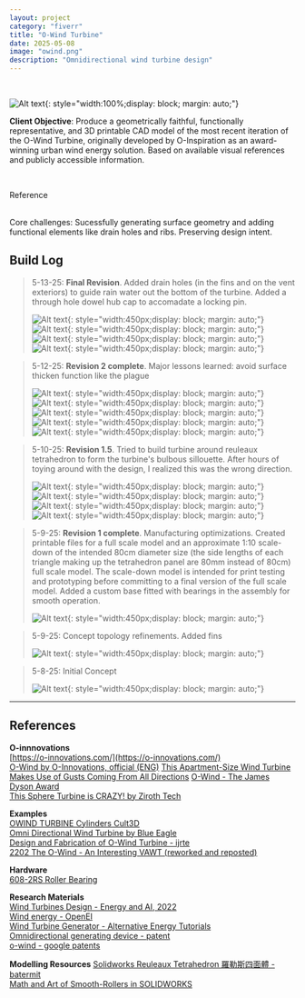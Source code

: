 ```yaml
---
layout: project
category: "fiverr"
title: "O-Wind Turbine"
date: 2025-05-08
image: "owind.png"
description: "Omnidirectional wind turbine design"
---
```


<br>

![Alt text](/assets/media/owind_media/owind-FINAL.png){: 
style="width:100%;display: block; margin: auto;"}

**Client Objective**: Produce a geometrically faithful, functionally representative, and 3D printable CAD model of the most recent iteration of the O-Wind Turbine, originally developed by O-Inspiration as an award-winning urban wind energy solution. Based on available visual references and publicly accessible information. 

<br>

Reference
<div id="owind"></div>
<script>
  const owind= [
    { src: "/assets/media/owind_media/owindA.png", caption: "Latest iteration o-wind turbine by o-inspiration", title: "O-wind turbine" },
    { src: "/assets/media/owind_media/owindB.png", caption: "Previous iteration of the design", title: "O-wind turbine" },
  ];
  new Slideshow(owind, 'owind');
</script>

<br>
Core challenges: Sucessfully generating surface geometry and adding functional elements like drain holes and ribs. Preserving design intent. 

## Build Log 
> 5-13-25: **Final Revision**. Added drain holes (in the fins and on the vent exteriors) to guide rain water out the bottom of the turbine. Added a through hole dowel hub cap to accomadate a locking pin.
>
> ![Alt text](/assets/media/owind_media/build-log/owind2_5-13-25.png){: 
style="width:450px;display: block; margin: auto;"}
> ![Alt text](/assets/media/owind_media/build-log/owind_5-13-25.png){: 
style="width:450px;display: block; margin: auto;"}
> ![Alt text](/assets/media/owind_media/build-log/panel_v3.png){: 
style="width:450px;display: block; margin: auto;"}
> ![Alt text](/assets/media/owind_media/build-log/panelR_v3.png){: 
style="width:450px;display: block; margin: auto;"}

> 5-12-25: **Revision 2 complete**. Major lessons learned: avoid surface thicken function like the plague
>
> ![Alt text](/assets/media/owind_media/build-log/owindv2-2_5-12-25.png){: 
style="width:450px;display: block; margin: auto;"}
> ![Alt text](/assets/media/owind_media/build-log/owindv2-1_5-12-25.png){: 
style="width:450px;display: block; margin: auto;"}
> ![Alt text](/assets/media/owind_media/build-log/concept3_5-11-25.png){: 
style="width:450px;display: block; margin: auto;"}
> ![Alt text](/assets/media/owind_media/build-log/panel.png){: 
style="width:450px;display: block; margin: auto;"}
> ![Alt text](/assets/media/owind_media/build-log/panel_R.png){: 
style="width:450px;display: block; margin: auto;"}


> 5-10-25: **Revision 1.5**. Tried to build turbine around reuleaux tetrahedron to form the turbine's bulbous sillouette. After hours of toying around with the design, I realized this was the wrong direction. 
>
> ![Alt text](/assets/media/owind_media/build-log/reauleaux-fail_5-11-25.png){: 
style="width:450px;display: block; margin: auto;"}
> ![Alt text](/assets/media/owind_media/build-log/reuleaux3_5-11-25.png){: 
style="width:450px;display: block; margin: auto;"}
> ![Alt text](/assets/media/owind_media/build-log/reuleaux2_5-11-25.png){: 
style="width:450px;display: block; margin: auto;"}
> ![Alt text](/assets/media/owind_media/build-log/reuleaux_5-11-25.png){: 
style="width:450px;display: block; margin: auto;"}

> 5-9-25: **Revision 1 complete**. Manufacturing optimizations. Created printable files for a full scale model and an approximate 1:10 scale-down of the intended 80cm diameter size (the side lengths of each triangle making up the tetrahedron panel are 80mm instead of 80cm) full scale model. The scale-down model is intended for print testing and prototyping before committing to a final version of the full scale model. Added a custom base fitted with bearings in the assembly for smooth operation.
>
> ![Alt text](/assets/media/owind_media/build-log/concept0-2_5-9-25.png){: 
style="width:450px;display: block; margin: auto;"}

> 5-9-25: Concept topology refinements. Added fins
>
> ![Alt text](/assets/media/owind_media/build-log/concept0-1_5-9-25.png){: 
style="width:450px;display: block; margin: auto;"}


> 5-8-25: Initial Concept
>
> ![Alt text](/assets/media/owind_media/build-log/concept0_5-8-25.png){: 
style="width:450px;display: block; margin: auto;"}

---

## References

**O-innnovations**  
[https://o-innovations.com/](https://o-innovations.com/)  
[O-Wind by O-Innovations, official (ENG)](https://www.youtube.com/watch?v=EOEeob8wJ2c)
[This Apartment-Size Wind Turbine Makes Use of Gusts Coming From All Directions](https://www.smithsonianmag.com/innovation/o-wind-turbine-takes-top-dyson-award-180970825/#:~:text=principle%20could%20be%20used%20for,axis%20due%20to%20Bernoulli%E2%80%99s%20principle)
[O-Wind - The James Dyson Award](https://www.jamesdysonaward.org/en-US/2018/project/o-wind-turbine)  
[This Sphere Turbine is CRAZY! by Ziroth Tech](https://www.youtube.com/shorts/Vhng5EkwtDA)

**Examples**  
[OWIND TURBINE Cylinders Cult3D](https://cults3d.com/en/3d-model/tool/owind-turbine-cilindros)  
[Omni Directional Wind Turbine by Blue Eagle](https://grabcad.com/library/omni-directional-wind-turbine-1)  
[Design and Fabrication of O-Wind Turbine - ijrte](https://www.ijrte.org/wp-content/uploads/papers/v8i1/A3375058119.pdf)  
[2202 The O-Wind - An Interesting VAWT (reworked and reposted)](https://www.youtube.com/watch?v=UTHbfK_MBwo)

**Hardware**  
[608-2RS Roller Bearing](https://www.mcmaster.com/products/bearings/ball-bearings-1~/)  

**Research Materials**   
[Wind Turbines Design - Energy and AI, 2022](https://www.sciencedirect.com/topics/engineering/wind-turbines-design)  
[Wind energy - OpenEI](https://openei.org/wiki/Wind_energy)  
[Wind Turbine Generator - Alternative Energy Tutorials](https://www.alternative-energy-tutorials.com/wind-energy/wind-turbine-generator.html)  
[Omnidirectional generating device - patent](https://patents.google.com/patent/WO2045047685A1/en)  
[o-wind - google patents](https://patents.google.com/?q=(o-wind)&oq=o-wind)  

**Modelling Resources**
[Solidworks Reuleaux Tetrahedron 羅勒斯四面體 - batermit](https://www.youtube.com/watch?v=l5_5c2-O1EI)  
[Math and Art of Smooth-Rollers in SOLIDWORKS](https://www.goengineer.com/blog/math-and-art-smooth-rollers-solidworks)  